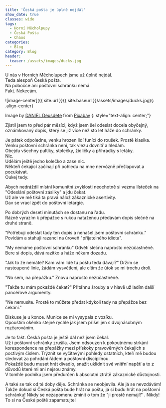 ```yaml
---
title: 'Česká pošta je úplně nejdál'
show_date: true
classes: wide
tags:
  - Horní Měcholpupy
  - Česká Pošta
  - Chaos
categories:
  - Blog
category: Blog
header:
  teaser: /assets/images/ducks.jpg
---
```


U nás v Horních Měcholupech jsme už úplně nejdál.       
Teda alespoň Česká pošta.       
Na pobočce ani poštovní schránku nemá.       
Fakt. Nekecám.

![image-center]({{ site.url }}{{ site.baseurl }}/assets/images/ducks.jpg){: .align-center}

Image by <a href="https://pixabay.com/users/ossemeadores-3923870/">DANIEL Deusdete</a> from <a href="https://pixabay.com/">Pixabay</a>
{: style="text-align: center;"}


Zjistil jsem to před pár měsíci, když jsem šel odeslat docela obyčejný, oznámkovaný dopis, který se již více než sto let háže do schránky.   

Je pátek odpoledne, venku hrozen lidí funící do roušek. Prostě klasika.     
Venku poštovní schránka není, tak vlezu dovnitř a hledám.    
Obejdu všechny pultíky, stolečky, židličky a přihrádky s letáky.   
Nic.    
Udělám ještě jedno kolečko a zase nic.     
Někteří čekající začínají při pohledu na mne nervózně přešlapovat a pocukávat.   
Oukej tedy.      

Abych nedráždil místní komunitní zvyklosti neochotně si vezmu lísteček na "Odeslání poštovní zásilky" a jdu čekat.   
Už ale ve mě tiká ta pravá nálož zákaznické asertivity.     
Dav se vrací zpět do poštovní letargie.  

Po dobrých deseti minutách se dostanu na řadu.   
Rázně vyrazím k přepážce s rukou nataženou předávám dopis slečně na druhé straně.  

"Potřebuji odeslat tady ten dopis a nenašel jsem poštovní schránku." Povídám a stahuji razanci na úroveň "přijatelného idiota".

"My nemáme poštovní schránku" Odvětí slečna naprosto nezúčastněně. Bere si dopis, dává razítko a háže někam dozadu.  

"Jak to že nemáte? Kam vám lidé tu poštu teda dávají?" Držím se nastoupené linie, žádám vysvětlení, ale cítím že útok se mi trochu drolí.

"No sem, na přepážku." Znovu naprosto nezúčastněně.

"Takže tu mám pokaždé čekat?" Přitáhnu šrouby a v hlavě už ladím další pancéřové argumenty.

"Ne nemusíte. Prostě to můžete předat kdykoli tady na přepážce bez čekání."

Diskuse je u konce. Munice se mi vysypala z vozíku.  
Opouštím okénko stejně rychle jak jsem přišel jen s dvojnásobným rozčarováním.

Je to fakt. Česká pošta je ještě dál než jsem čekal.  
Už i poštovní schránky zrušila. Jsem odsouzen k pokoutnému strkání korespondence na přepážky mezi přískoky pravověrných čekajích s poctivým číslem.
Trýznit se vyčítavými pohledy ostatních, kteří mě budou sledovat za pohrdání řádem a poštovní disciplínou.  
Pokaždé budu muset hrát divadlo, snažit uklidnit své vnitřní napětí a to z důvodů které mi ani nejsou známy.  
V tomhle podniku jsem předurčen k absolutní ztrátě zákaznické důstojnosti.

A také se tak od té doby děje. Schránka se neobjevila.
Ale já se nevzdávám! Takže dokud si Česká pošta bude hrát na poštu,
já si budu hrát na poštovní schránku! Nikdy se nezapomenu zmínit o tom že "ji prostě nemají!" .
Nikdy! To si na České poště zapamatujte!

